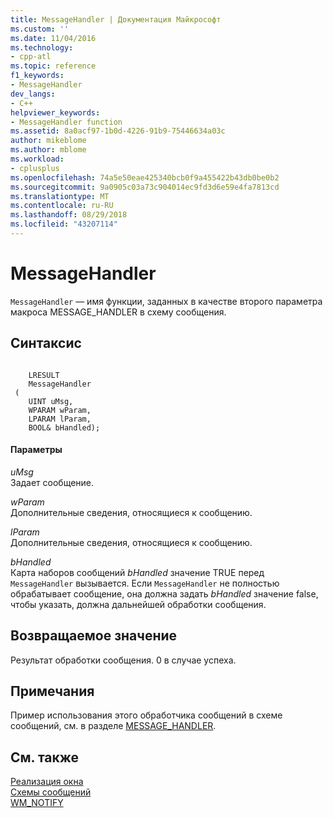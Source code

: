 ```yaml
---
title: MessageHandler | Документация Майкрософт
ms.custom: ''
ms.date: 11/04/2016
ms.technology:
- cpp-atl
ms.topic: reference
f1_keywords:
- MessageHandler
dev_langs:
- C++
helpviewer_keywords:
- MessageHandler function
ms.assetid: 8a0acf97-1b0d-4226-91b9-75446634a03c
author: mikeblome
ms.author: mblome
ms.workload:
- cplusplus
ms.openlocfilehash: 74a5e50eae425340bcb0f9a455422b43db0be0b2
ms.sourcegitcommit: 9a0905c03a73c904014ec9fd3d6e59e4fa7813cd
ms.translationtype: MT
ms.contentlocale: ru-RU
ms.lasthandoff: 08/29/2018
ms.locfileid: "43207114"
---
```

# <a name="messagehandler"></a>MessageHandler
`MessageHandler` — имя функции, заданных в качестве второго параметра макроса MESSAGE_HANDLER в схему сообщения.  
  
## <a name="syntax"></a>Синтаксис  
  
```  
 
    LRESULT 
    MessageHandler 
 (
    UINT uMsg,  
    WPARAM wParam,  
    LPARAM lParam,  
    BOOL& bHandled);
```  
  
#### <a name="parameters"></a>Параметры  
 *uMsg*  
 Задает сообщение.  
  
 *wParam*  
 Дополнительные сведения, относящиеся к сообщению.  
  
 *lParam*  
 Дополнительные сведения, относящиеся к сообщению.  
  
 *bHandled*  
 Карта наборов сообщений *bHandled* значение TRUE перед `MessageHandler` вызывается. Если `MessageHandler` не полностью обрабатывает сообщение, она должна задать *bHandled* значение false, чтобы указать, должна дальнейшей обработки сообщения.  
  
## <a name="return-value"></a>Возвращаемое значение  
 Результат обработки сообщения. 0 в случае успеха.  
  
## <a name="remarks"></a>Примечания  
 Пример использования этого обработчика сообщений в схеме сообщений, см. в разделе [MESSAGE_HANDLER](reference/message-map-macros-atl.md#message_handler).  
  
## <a name="see-also"></a>См. также  
 [Реализация окна](../atl/implementing-a-window.md)   
 [Схемы сообщений](../atl/message-maps-atl.md)   
 [WM_NOTIFY](https://msdn.microsoft.com/library/windows/desktop/bb775583)

